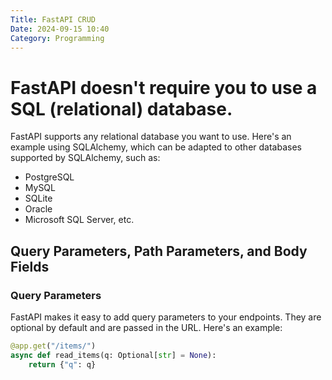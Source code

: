 ```yaml
---
Title: FastAPI CRUD
Date: 2024-09-15 10:40
Category: Programming
---
```


# FastAPI doesn't require you to use a SQL (relational) database.

FastAPI supports any relational database you want to use. Here's an example using SQLAlchemy, which can be adapted to other databases supported by SQLAlchemy, such as:

- PostgreSQL
- MySQL
- SQLite
- Oracle
- Microsoft SQL Server, etc.

## Query Parameters, Path Parameters, and Body Fields

### Query Parameters
FastAPI makes it easy to add query parameters to your endpoints. They are optional by default and are passed in the URL. Here's an example:

```python
@app.get("/items/")
async def read_items(q: Optional[str] = None):
    return {"q": q}